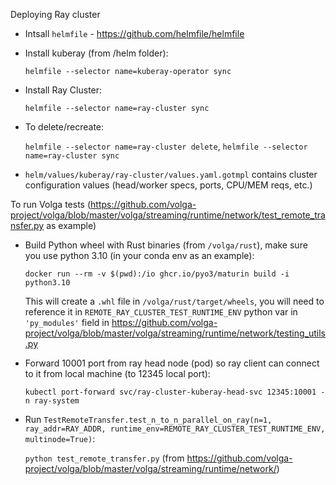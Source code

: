 Deploying Ray cluster
- Intsall ```helmfile``` - https://github.com/helmfile/helmfile 
- Install kuberay (from /helm folder):

  ```helmfile --selector name=kuberay-operator sync```
- Install Ray Cluster:

  ```helmfile --selector name=ray-cluster sync```
- To delete/recreate:

  ```helmfile --selector name=ray-cluster delete```,
  ```helmfile --selector name=ray-cluster sync```
- ```helm/values/kuberay/ray-cluster/values.yaml.gotmpl``` contains cluster configuration values (head/worker specs, ports, CPU/MEM reqs, etc.)

To run Volga tests (https://github.com/volga-project/volga/blob/master/volga/streaming/runtime/network/test_remote_transfer.py as example)
- Build Python wheel with Rust binaries (from ```/volga/rust```), make sure you use python 3.10 (in your conda env as an example):


  ```docker run --rm -v $(pwd):/io ghcr.io/pyo3/maturin build -i python3.10```

  This will create a ```.whl``` file in ```/volga/rust/target/wheels```, you will need to reference it in ```REMOTE_RAY_CLUSTER_TEST_RUNTIME_ENV``` python var in ```'py_modules'``` field in https://github.com/volga-project/volga/blob/master/volga/streaming/runtime/network/testing_utils.py
  
- Forward 10001 port from ray head node (pod) so ray client can connect to it from local machine (to 12345 local port):

  ```kubectl port-forward svc/ray-cluster-kuberay-head-svc 12345:10001 -n ray-system```

- Run ```TestRemoteTransfer.test_n_to_n_parallel_on_ray(n=1, ray_addr=RAY_ADDR, runtime_env=REMOTE_RAY_CLUSTER_TEST_RUNTIME_ENV, multinode=True)```:

  ```python test_remote_transfer.py``` (from https://github.com/volga-project/volga/blob/master/volga/streaming/runtime/network/)
